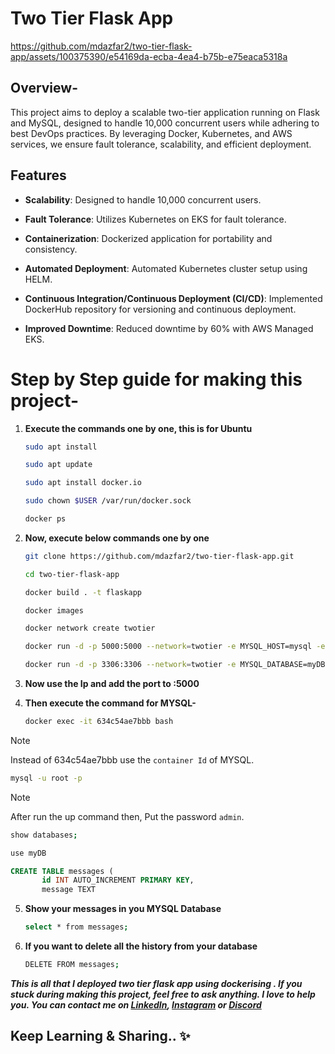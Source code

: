 # Two Tier Flask App


<!--- ------------------------------------------------------------------------------------------------------------------------------------------------------ -->
<!--- -- Tutorial video project ---------------------------------------------------------------------------------------------------------------------------- -->
<!--- ------------------------------------------------------------------------------------------------------------------------------------------------------ -->

https://github.com/mdazfar2/two-tier-flask-app/assets/100375390/e54169da-ecba-4ea4-b75b-e75eaca5318a

## Overview- 
This project aims to deploy a scalable two-tier application running on Flask and MySQL, designed to handle 10,000 concurrent users while adhering to best DevOps practices. By leveraging Docker, Kubernetes, and AWS services, we ensure fault tolerance, scalability, and efficient deployment.

## Features
- **Scalability**: Designed to handle 10,000 concurrent users.
 
- **Fault Tolerance**: Utilizes Kubernetes on EKS for fault tolerance.

- **Containerization**: Dockerized application for portability and consistency.

- **Automated Deployment**: Automated Kubernetes cluster setup using HELM.

- **Continuous Integration/Continuous Deployment (CI/CD)**: Implemented DockerHub repository for versioning and continuous deployment.

- **Improved Downtime**: Reduced downtime by 60% with AWS Managed EKS.


# Step by Step guide for making this project-

1. **Execute the commands one by one, this is for Ubuntu**

    ```bash
    sudo apt install
    ```

   ```bash
   sudo apt update
   ```

   ```bash
   sudo apt install docker.io
   ```

   ```bash
   sudo chown $USER /var/run/docker.sock
   ```

   ```bash
   docker ps
   ```

2. **Now, execute below commands one by one**

   ```bash
   git clone https://github.com/mdazfar2/two-tier-flask-app.git
   ```

   ```bash
   cd two-tier-flask-app
   ```

   ```bash
   docker build . -t flaskapp
   ```

   ```bash
   docker images
   ```

   ```bash
   docker network create twotier
   ```

   ```bash
   docker run -d -p 5000:5000 --network=twotier -e MYSQL_HOST=mysql -e MYSQL_USER=admin -e MYSQL_PASSWORD=admin -e MYSQL_DB=myDB --name=flaskapp flaskapp:latest
   ```

   ```bash
   docker run -d -p 3306:3306 --network=twotier -e MYSQL_DATABASE=myDB -e MYSQL_USER=admin -e MYSQL_PASSWORD=admin -e MYSQL_ROOT_PASSWORD=admin --name=mysql mysql:5.7
   ```

3. **Now use the Ip and add the port to :5000**

4. **Then execute the command for MYSQL-**

   ```bash
   docker exec -it 634c54ae7bbb bash
   ```
> [!NOTE]
> Instead of 634c54ae7bbb use the `container Id` of MYSQL.

   ```bash
   mysql -u root -p
   ```
> [!NOTE]
> After run the up command then, Put the password `admin`.

  ```bash
  show databases;
  ```

  ```bash
  use myDB
  ```

  ```sql
  CREATE TABLE messages (
         id INT AUTO_INCREMENT PRIMARY KEY,
         message TEXT
  ```

5. **Show your messages in you MYSQL Database**

   ```bash
   select * from messages;
   ```

6. **If you want to delete all the history from your database**

   ```bash
   DELETE FROM messages;
   ```

***This is all that I deployed two tier flask app using dockerising . If you stuck during making this project, feel free to ask anything. I love to help you. You can contact me on [LinkedIn](https://linkedin.com/in/md-azfar-alam), [Instagram](https://www.instagram.com/azfarxx_/) or [Discord](https://discord.com/users/877531143610708028)***


## Keep Learning & Sharing.. ✨
   
